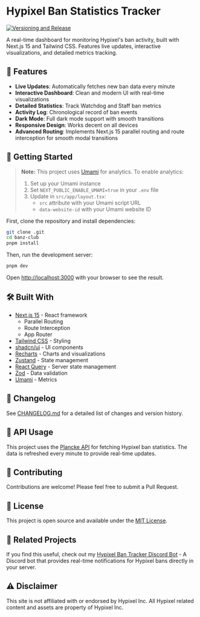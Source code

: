 # Hypixel Ban Statistics Tracker

[![Versioning and Release](/actions/workflows/release.yml/badge.svg)](/actions/workflows/release.yml)

A real-time dashboard for monitoring Hypixel's ban activity, built with Next.js
15 and Tailwind CSS. Features live updates, interactive visualizations, and
detailed metrics tracking.

## 🌟 Features

- **Live Updates**: Automatically fetches new ban data every minute
- **Interactive Dashboard**: Clean and modern UI with real-time visualizations
- **Detailed Statistics**: Track Watchdog and Staff ban metrics
- **Activity Log**: Chronological record of ban events
- **Dark Mode**: Full dark mode support with smooth transitions
- **Responsive Design**: Works decent on all devices
- **Advanced Routing**: Implements Next.js 15 parallel routing and route
  interception for smooth modal transitions

## 🚀 Getting Started

> **Note:** This project uses [Umami](https://umami.is/) for analytics. To
> enable analytics:
>
> 1. Set up your Umami instance
> 2. Set `NEXT_PUBLIC_ENABLE_UMAMI=true` in your `.env` file
> 3. Update in `src/app/layout.tsx`:
>    - `src` attribute with your Umami script URL
>    - `data-website-id` with your Umami website ID

First, clone the repository and install dependencies:

```bash
git clone .git
cd banz-club
pnpm install
```

Then, run the development server:

```bash
pnpm dev
```

Open [http://localhost:3000](http://localhost:3000) with your browser to see the
result.

## 🛠️ Built With

- [Next.js 15](https://nextjs.org/) - React framework
  - Parallel Routing
  - Route Interception
  - App Router
- [Tailwind CSS](https://tailwindcss.com/) - Styling
- [shadcn/ui](https://ui.shadcn.com/) - UI components
- [Recharts](https://recharts.org/) - Charts and visualizations
- [Zustand](https://zustand-demo.pmnd.rs/) - State management
- [React Query](https://tanstack.com/query/latest) - Server state management
- [Zod](https://zod.dev/) - Data validation
- [Umami](https://umami.is/) - Metrics

## 🤖 Changelog

See [CHANGELOG.md](CHANGELOG.md) for a detailed list of changes and version
history.

## 📝 API Usage

This project uses the [Plancke API](https://plancke.io) for fetching Hypixel ban
statistics. The data is refreshed every minute to provide real-time updates.

## 🤝 Contributing

Contributions are welcome! Please feel free to submit a Pull Request.

## 📜 License

This project is open source and available under the [MIT License](LICENSE).

## 🤖 Related Projects

If you find this useful, check out my
[Hypixel Ban Tracker Discord Bot](https://github.com/kWAYTV/hypixel-ban-tracker-bot) -
A Discord bot that provides real-time notifications for Hypixel bans directly in
your server.

## ⚠️ Disclaimer

This site is not affiliated with or endorsed by Hypixel Inc. All Hypixel related
content and assets are property of Hypixel Inc.
